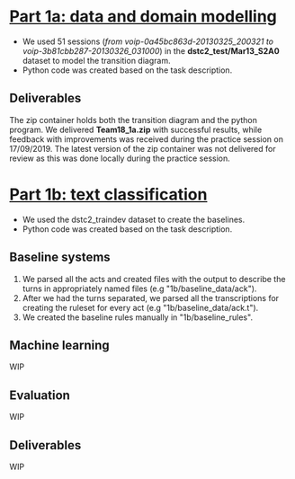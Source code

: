 # [Part 1a: data and domain modelling](https://uu.blackboard.com/webapps/blackboard/content/listContentEditable.jsp?content_id=_3274643_1&course_id=_122545_1)
* We used 51 sessions (*from voip-0a45bc863d-20130325_200321 to voip-3b81cbb287-20130326_031000*) in the **dstc2_test/Mar13_S2A0** dataset to model the transition diagram.
* Python code was created based on the task description.

## Deliverables
The zip container holds both the transition diagram and the python program.
We delivered **Team18_1a.zip** with successful results, while feedback with improvements was received during the practice session on 17/09/2019.  The latest version of the zip container was not delivered for review as this was done locally during the practice session.


# [Part 1b: text classification](https://uu.blackboard.com/webapps/blackboard/content/listContentEditable.jsp?content_id=_3274643_1&course_id=_122545_1)
* We used the dstc2_traindev dataset to create the baselines.
* Python code was created based on the task description.

## Baseline systems
1) We parsed all the acts and created files with the output to describe the turns in appropriately named files (e.g "1b/baseline_data/ack").
2) After we had the turns separated, we parsed all the transcriptions for creating the ruleset for every act (e.g "1b/baseline_data/ack.t").
3) We created the baseline rules manually in "1b/baseline_rules".

## Machine learning
WIP

## Evaluation
WIP

## Deliverables
WIP
